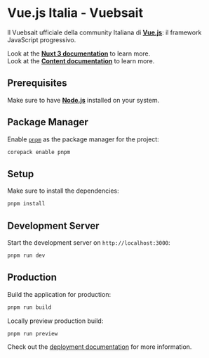 # Vue.js Italia - Vuebsait

Il Vuebsait ufficiale della community Italiana di [**Vue.js**](https://vuejs.org/): il framework JavaScript progressivo.

Look at the [**Nuxt 3 documentation**](https://nuxt.com/docs/getting-started/introduction) to learn more.  
Look at the [**Content documentation**](https://content.nuxt.com/) to learn more.

## Prerequisites

Make sure to have [**Node.js**](https://nodejs.org/) installed on your system.

## Package Manager

Enable [`pnpm`](https://pnpm.io/) as the package manager for the project:

```bash
corepack enable pnpm
```

## Setup

Make sure to install the dependencies:

```bash
pnpm install
```

## Development Server

Start the development server on `http://localhost:3000`:

```bash
pnpm run dev
```

## Production

Build the application for production:

```bash
pnpm run build
```

Locally preview production build:

```bash
pnpm run preview
```

Check out the [deployment documentation](https://nuxt.com/docs/getting-started/deployment) for more information.
